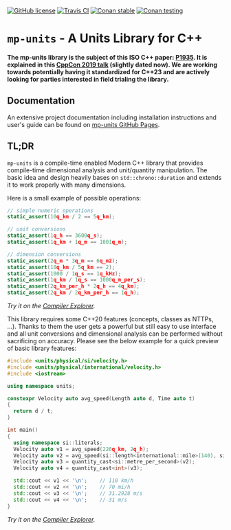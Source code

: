[![GitHub license](https://img.shields.io/badge/license-MIT-blue.svg?maxAge=3600)](./LICENSE.md)
[![Travis CI](https://img.shields.io/travis/com/mpusz/units/master.svg?label=Travis%20CI)](https://travis-ci.com/mpusz/units)
[![Conan stable](https://api.bintray.com/packages/mpusz/conan-mpusz/mp-units%3Ampusz/images/download.svg?version=0.4.0%3Astable)](https://bintray.com/mpusz/conan-mpusz/mp-units%3Ampusz/0.4.0%3Astable/link)
[![Conan testing](https://api.bintray.com/packages/mpusz/conan-mpusz/mp-units%3Ampusz/images/download.svg)](https://bintray.com/mpusz/conan-mpusz/mp-units%3Ampusz/_latestVersion)
[](https://mp-units.readthedocs.io/en/latest/?badge=latest)

# `mp-units` - A Units Library for C++

**The mp-units library is the subject of this ISO C++ paper: [P1935](https://wg21.link/p1935).
It is explained in this [CppCon 2019 talk](https://youtu.be/0YW6yxkdhlU) (slightly dated now).
We are working towards potentially having it standardized for C++23 and are actively looking
for parties interested in field trialing the library.**


## Documentation

An extensive project documentation including installation instructions and user's
guide can be found on [mp-units GitHub Pages](https://mpusz.github.io/units).


## TL;DR

`mp-units` is a compile-time enabled Modern C++ library that provides compile-time dimensional
analysis and unit/quantity manipulation. The basic idea and design heavily bases on
`std::chrono::duration` and extends it to work properly with many dimensions.

Here is a small example of possible operations:

```cpp
// simple numeric operations
static_assert(10q_km / 2 == 5q_km);

// unit conversions
static_assert(1q_h == 3600q_s);
static_assert(1q_km + 1q_m == 1001q_m);

// dimension conversions
static_assert(2q_m * 3q_m == 6q_m2);
static_assert(10q_km / 5q_km == 2);
static_assert(1000 / 1q_s == 1q_kHz);
static_assert(1q_km / 1q_s == 1000q_m_per_s);
static_assert(2q_km_per_h * 2q_h == 4q_km);
static_assert(2q_km / 2q_km_per_h == 1q_h);
```

_Try it on the [Compiler Explorer](???)._

This library requires some C++20 features (concepts, classes as NTTPs, ...). Thanks to
them the user gets a powerful but still easy to use interface and all unit conversions
and dimensional analysis can be performed without sacrificing on accuracy. Please see
the below example for a quick preview of basic library features:

```cpp
#include <units/physical/si/velocity.h>
#include <units/physical/international/velocity.h>
#include <iostream>

using namespace units;

constexpr Velocity auto avg_speed(Length auto d, Time auto t)
{
  return d / t;
}

int main()
{
  using namespace si::literals;
  Velocity auto v1 = avg_speed(220q_km, 2q_h);
  Velocity auto v2 = avg_speed(si::length<international::mile>(140), si::time<si::hour>(2));
  Velocity auto v3 = quantity_cast<si::metre_per_second>(v2);
  Velocity auto v4 = quantity_cast<int>(v3);

  std::cout << v1 << '\n';    // 110 km/h
  std::cout << v2 << '\n';    // 70 mi/h
  std::cout << v3 << '\n';    // 31.2928 m/s
  std::cout << v4 << '\n';    // 31 m/s
}
```

_Try it on the [Compiler Explorer](https://godbolt.org/z/_Yx6D7)._
